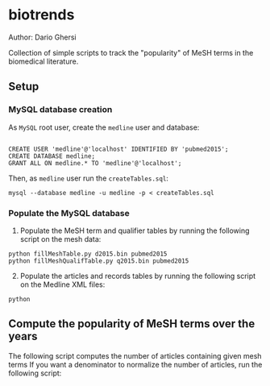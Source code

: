 # biotrends
Author:  Dario Ghersi

Collection of simple scripts to track the "popularity" of MeSH terms in the biomedical literature.

## Setup

### MySQL database creation

As ```MySQL``` root user, create the ```medline``` user and database:

```

CREATE USER 'medline'@'localhost' IDENTIFIED BY 'pubmed2015';
CREATE DATABASE medline;
GRANT ALL ON medline.* TO 'medline'@'localhost';

```

Then, as ```medline``` user run the ```createTables.sql```:

```
mysql --database medline -u medline -p < createTables.sql
```

### Populate the MySQL database

1. Populate the MeSH term and qualifier tables by running the following script on the mesh data:

```
python fillMeshTable.py d2015.bin pubmed2015
python fillMeshQualifTable.py q2015.bin pubmed2015
```

2. Populate the articles and records tables by running the following script on the Medline XML files:

```
python 
```

## Compute the popularity of MeSH terms over the years

The following script computes the number of articles containing given mesh terms 
If you want a denominator to normalize the number of articles, run the following script:

